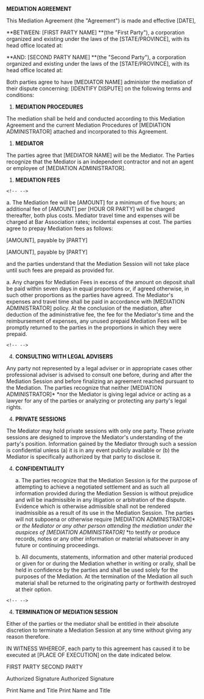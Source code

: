 **MEDIATION AGREEMENT**

This Mediation Agreement (the "Agreement") is made and effective
\[DATE\],

**BETWEEN: \[FIRST PARTY NAME\] **(the \"First Party\"), a corporation
organized and existing under the laws of the \[STATE/PROVINCE\], with
its head office located at:

**AND: \[SECOND PARTY NAME\] **(the \"Second Party\"), a corporation
organized and existing under the laws of the \[STATE/PROVINCE\], with
its head office located at:

Both parties agree to have \[MEDIATOR NAME\] administer the mediation of
their dispute concerning: \[IDENTIFY DISPUTE\] on the following terms
and conditions:

1.  **MEDIATION PROCEDURES**

The mediation shall be held and conducted according to this Mediation
Agreement and the current Mediation Procedures of \[MEDIATION
ADMINISTRATOR\] attached and incorporated to this Agreement.

1.  **MEDIATOR**

The parties agree that \[MEDIATOR NAME\] will be the Mediator. The
Parties recognize that the Mediator is an independent contractor and not
an agent or employee of \[MEDIATION ADMINISTRATOR\].

1.  **MEDIATION FEES**

```{=html}
<!-- -->
```
a.  The Mediation fee will be \[AMOUNT\] for a minimum of five hours; an
    additional fee of \[AMOUNT\] per \[HOUR OR PARTY\] will be charged
    thereafter, both plus costs. Mediator travel time and expenses will
    be charged at Bar Association rates; incidental expenses at cost.
    The parties agree to prepay Mediation fees as follows:

\[AMOUNT\], payable by \[PARTY\]

\[AMOUNT\], payable by \[PARTY\]

and the parties understand that the Mediation Session will not take
place until such fees are prepaid as provided for.

a.  Any charges for Mediation Fees in excess of the amount on deposit
    shall be paid within seven days in equal proportions or, if agreed
    otherwise, in such other proportions as the parties have agreed. The
    Mediator's expenses and travel time shall be paid in accordance with
    \[MEDIATION ADMINISTRATOR\] policy. At the conclusion of the
    mediation, after deduction of the administrative fee, the fee for
    the Mediator's time and the reimbursement of expenses, any unused
    prepaid Mediation Fees will be promptly returned to the parties in
    the proportions in which they were prepaid.

```{=html}
<!-- -->
```
4.  **CONSULTING WITH LEGAL ADVISERS**

Any party not represented by a legal adviser or in appropriate cases
other professional adviser is advised to consult one before, during and
after the Mediation Session and before finalizing an agreement reached
pursuant to the Mediation. The parties recognize that neither
\[MEDIATION ADMINISTRATOR\]* *nor the Mediator is giving legal advice or
acting as a lawyer for any of the parties or analyzing or protecting any
party's legal rights.

4.  **PRIVATE SESSIONS**

The Mediator may hold private sessions with only one party. These
private sessions are designed to improve the Mediator's understanding of
the party's position. Information gained by the Mediator through such a
session is confidential unless (a) it is in any event publicly available
or (b) the Mediator is specifically authorized by that party to disclose
it.

4.  **CONFIDENTIALITY**

    a.  The parties recognize that the Mediation Session is for the
        purpose of attempting to achieve a negotiated settlement and as
        such all information provided during the Mediation Session is
        without prejudice and will be inadmissible in any litigation or
        arbitration of the dispute. Evidence which is otherwise
        admissible shall not be rendered inadmissible as a result of its
        use in the Mediation Session. The parties will not subpoena or
        otherwise require \[MEDIATION ADMINISTRATOR\]* *or the Mediator
        or any other person attending the mediation under the auspices
        of \[MEDIATION ADMINISTRATOR\]* *to testify or produce records,
        notes or any other information or material whatsoever in any
        future or continuing proceedings.

    b.  All documents, statements, information and other material
        produced or given for or during the Mediation whether in writing
        or orally, shall be held in confidence by the parties and shall
        be used solely for the purposes of the Mediation. At the
        termination of the Mediation all such material shall be returned
        to the originating party or forthwith destroyed at their option.

```{=html}
<!-- -->
```
4.  **TERMINATION OF MEDIATION SESSION**

Either of the parties or the mediator shall be entitled in their
absolute discretion to terminate a Mediation Session at any time without
giving any reason therefore.

IN WITNESS WHEREOF, each party to this agreement has caused it to be
executed at \[PLACE OF EXECUTION\] on the date indicated below.

FIRST PARTY SECOND PARTY

Authorized Signature Authorized Signature

Print Name and Title Print Name and Title

